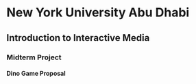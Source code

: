 # New York University Abu Dhabi
## Introduction to Interactive Media
### Midterm Project
#### Dino Game Proposal
